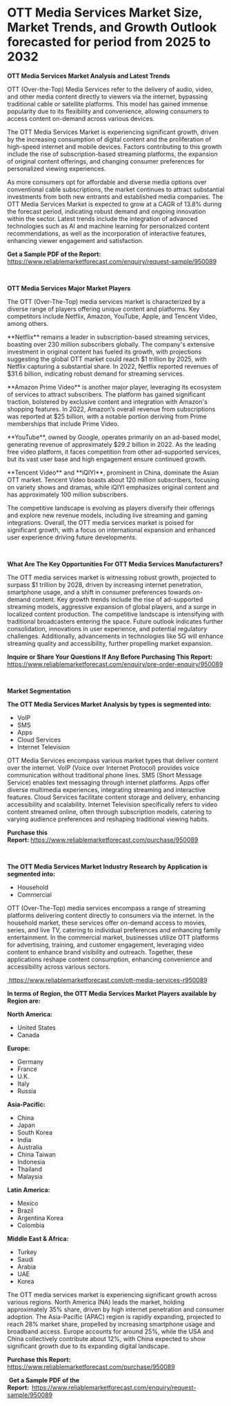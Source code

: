<p><h1>OTT Media Services Market Size, Market Trends, and Growth Outlook forecasted for period from 2025 to 2032</h1></p><p><strong>OTT Media Services Market Analysis and Latest Trends</strong></p>
<p><p>OTT (Over-the-Top) Media Services refer to the delivery of audio, video, and other media content directly to viewers via the internet, bypassing traditional cable or satellite platforms. This model has gained immense popularity due to its flexibility and convenience, allowing consumers to access content on-demand across various devices.</p><p>The OTT Media Services Market is experiencing significant growth, driven by the increasing consumption of digital content and the proliferation of high-speed internet and mobile devices. Factors contributing to this growth include the rise of subscription-based streaming platforms, the expansion of original content offerings, and changing consumer preferences for personalized viewing experiences. </p><p>As more consumers opt for affordable and diverse media options over conventional cable subscriptions, the market continues to attract substantial investments from both new entrants and established media companies. The OTT Media Services Market is expected to grow at a CAGR of 13.8% during the forecast period, indicating robust demand and ongoing innovation within the sector. Latest trends include the integration of advanced technologies such as AI and machine learning for personalized content recommendations, as well as the incorporation of interactive features, enhancing viewer engagement and satisfaction.</p></p>
<p><strong>Get a Sample PDF of the Report:&nbsp;</strong> <a href="https://www.reliablemarketforecast.com/enquiry/request-sample/950089?utm_campaign=3442&utm_medium=2&utm_source=Github&utm_content=ia&utm_term=18042025&utm_id=ott-media-services">https://www.reliablemarketforecast.com/enquiry/request-sample/950089</a></p>
<p>&nbsp;</p>
<p><strong>OTT Media Services Major Market Players</strong></p>
<p><p>The OTT (Over-The-Top) media services market is characterized by a diverse range of players offering unique content and platforms. Key competitors include Netflix, Amazon, YouTube, Apple, and Tencent Video, among others. </p><p>**Netflix** remains a leader in subscription-based streaming services, boasting over 230 million subscribers globally. The company's extensive investment in original content has fueled its growth, with projections suggesting the global OTT market could reach $1 trillion by 2025, with Netflix capturing a substantial share. In 2022, Netflix reported revenues of $31.6 billion, indicating robust demand for streaming services.</p><p>**Amazon Prime Video** is another major player, leveraging its ecosystem of services to attract subscribers. The platform has gained significant traction, bolstered by exclusive content and integration with Amazon's shopping features. In 2022, Amazon’s overall revenue from subscriptions was reported at $25 billion, with a notable portion deriving from Prime memberships that include Prime Video.</p><p>**YouTube**, owned by Google, operates primarily on an ad-based model, generating revenue of approximately $29.2 billion in 2022. As the leading free video platform, it faces competition from other ad-supported services, but its vast user base and high engagement ensure continued growth.</p><p>**Tencent Video** and **iQIYI**, prominent in China, dominate the Asian OTT market. Tencent Video boasts about 120 million subscribers, focusing on variety shows and dramas, while iQIYI emphasizes original content and has approximately 100 million subscribers.</p><p>The competitive landscape is evolving as players diversify their offerings and explore new revenue models, including live streaming and gaming integrations. Overall, the OTT media services market is poised for significant growth, with a focus on international expansion and enhanced user experience driving future developments.</p></p>
<p>&nbsp;</p>
<p><strong>What Are The Key Opportunities For OTT Media Services Manufacturers?</strong></p>
<p><p>The OTT media services market is witnessing robust growth, projected to surpass $1 trillion by 2028, driven by increasing internet penetration, smartphone usage, and a shift in consumer preferences towards on-demand content. Key growth trends include the rise of ad-supported streaming models, aggressive expansion of global players, and a surge in localized content production. The competitive landscape is intensifying with traditional broadcasters entering the space. Future outlook indicates further consolidation, innovations in user experience, and potential regulatory challenges. Additionally, advancements in technologies like 5G will enhance streaming quality and accessibility, further propelling market expansion.</p></p>
<p><strong>Inquire or Share Your Questions If Any Before Purchasing This Report:</strong> <a href="https://www.reliablemarketforecast.com/enquiry/pre-order-enquiry/950089?utm_campaign=3442&utm_medium=2&utm_source=Github&utm_content=ia&utm_term=18042025&utm_id=ott-media-services">https://www.reliablemarketforecast.com/enquiry/pre-order-enquiry/950089</a></p>
<p>&nbsp;</p>
<p><strong>Market Segmentation</strong></p>
<p><strong>The OTT Media Services Market Analysis by types is segmented into:</strong></p>
<p><ul><li>VoIP</li><li>SMS</li><li>Apps</li><li>Cloud Services</li><li>Internet Television</li></ul></p>
<p><p>OTT Media Services encompass various market types that deliver content over the internet. VoIP (Voice over Internet Protocol) provides voice communication without traditional phone lines. SMS (Short Message Service) enables text messaging through internet platforms. Apps offer diverse multimedia experiences, integrating streaming and interactive features. Cloud Services facilitate content storage and delivery, enhancing accessibility and scalability. Internet Television specifically refers to video content streamed online, often through subscription models, catering to varying audience preferences and reshaping traditional viewing habits.</p></p>
<p><strong>Purchase this Report:&nbsp;</strong><a href="https://www.reliablemarketforecast.com/purchase/950089?utm_campaign=3442&utm_medium=2&utm_source=Github&utm_content=ia&utm_term=18042025&utm_id=ott-media-services">https://www.reliablemarketforecast.com/purchase/950089</a></p>
<p>&nbsp;</p>
<p><strong>The OTT Media Services Market Industry Research by Application is segmented into:</strong></p>
<p><ul><li>Household</li><li>Commercial</li></ul></p>
<p><p>OTT (Over-The-Top) media services encompass a range of streaming platforms delivering content directly to consumers via the internet. In the household market, these services offer on-demand access to movies, series, and live TV, catering to individual preferences and enhancing family entertainment. In the commercial market, businesses utilize OTT platforms for advertising, training, and customer engagement, leveraging video content to enhance brand visibility and outreach. Together, these applications reshape content consumption, enhancing convenience and accessibility across various sectors.</p></p>
<p><a href="https://www.reliablemarketforecast.com/ott-media-services-r950089?utm_campaign=3442&utm_medium=2&utm_source=Github&utm_content=ia&utm_term=18042025&utm_id=ott-media-services">&nbsp;https://www.reliablemarketforecast.com/ott-media-services-r950089</a></p>
<p><strong>In terms of Region, the OTT Media Services Market Players available by Region are:</strong></p>
<p>
    <p> <strong> North America: </strong>
        <ul>
            <li>United States</li>
            <li>Canada</li>
        </ul>
        </p> 
    <p> <strong> Europe: </strong>
        <ul>
            <li>Germany</li>
            <li>France</li>
            <li>U.K.</li>
            <li>Italy</li>
            <li>Russia</li>
        </ul>
        </p> 
    <p> <strong> Asia-Pacific: </strong>
        <ul>
            <li>China</li>
            <li>Japan</li>
            <li>South Korea</li>
            <li>India</li>
            <li>Australia</li>
            <li>China Taiwan</li>
            <li>Indonesia</li>
            <li>Thailand</li>
            <li>Malaysia</li>
        </ul>
        </p> 
    <p> <strong> Latin America: </strong>
        <ul>
            <li>Mexico</li>
            <li>Brazil</li>
            <li>Argentina Korea</li>
            <li>Colombia</li>
        </ul>
        </p> 
    <p> <strong> Middle East & Africa: </strong>
        <ul>
            <li>Turkey</li>
            <li>Saudi</li>
            <li>Arabia</li>
            <li>UAE</li>
            <li>Korea</li>
        </ul>
    </p>
    </p>
<p><p>The OTT media services market is experiencing significant growth across various regions. North America (NA) leads the market, holding approximately 35% share, driven by high internet penetration and consumer adoption. The Asia-Pacific (APAC) region is rapidly expanding, projected to reach 28% market share, propelled by increasing smartphone usage and broadband access. Europe accounts for around 25%, while the USA and China collectively contribute about 12%, with China expected to show significant growth due to its expanding digital landscape.</p></p>
<p><strong>Purchase this Report: </strong><a href="https://www.reliablemarketforecast.com/purchase/950089?utm_campaign=3442&utm_medium=2&utm_source=Github&utm_content=ia&utm_term=18042025&utm_id=ott-media-services">https://www.reliablemarketforecast.com/purchase/950089</a></p>
<p>&nbsp;<strong>Get a Sample PDF of the Report:&nbsp;&nbsp;</strong><a href="https://www.reliablemarketforecast.com/enquiry/request-sample/950089?utm_campaign=3442&utm_medium=2&utm_source=Github&utm_content=ia&utm_term=18042025&utm_id=ott-media-services">https://www.reliablemarketforecast.com/enquiry/request-sample/950089</a></p>
<p><strong></strong></p>
<p><p></p><p></p><p></p></p>